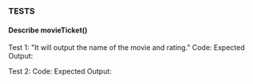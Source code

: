 ### TESTS
#### Describe movieTicket()

Test 1: "It will output the name of the movie and rating."
Code:
Expected Output:

Test 2:
Code:
Expected Output:
